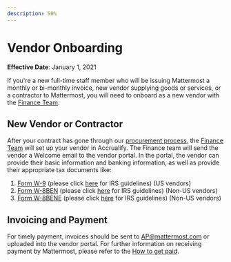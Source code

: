 ```yaml
---
description: 50%
---
```


# Vendor Onboarding

**Effective Date**: January 1, 2021

If you're a new full-time staff member who will be issuing Mattermost a monthly or bi-monthly invoice, new vendor supplying goods or services, or a contractor to Mattermost, you will need to onboard as a new vendor with the [Finance Team](https://community.mattermost.com/private-core/channels/expenses).

## New Vendor or Contractor

After your contract has gone through our [procurement process](https://handbook.mattermost.com/company/how-to-guides-for-staff/how-to-purchase/how-to-procure-a-vendor-contract), the [Finance Team](https://community.mattermost.com/private-core/channels/expenses) will set up your vendor in Accrualify. The Finance team will send the vendor a Welcome email to the vendor portal. In the portal, the vendor can provide their basic information and banking information, as well as provide their appropriate tax documents like:

1. [Form W-9](https://www.irs.gov/pub/irs-pdf/fw9.pdf) \(please click [here](https://www.irs.gov/pub/irs-pdf/iw9.pdf) for IRS guidelines\) (US vendors)
2. [Form W-8BEN](https://www.irs.gov/pub/irs-pdf/fw8ben.pdf) \(please click [here](https://www.irs.gov/pub/irs-pdf/iw8ben.pdf) for IRS guidelines\) (Non-US vendors)
3. [Form W-8BENE](https://www.irs.gov/pub/irs-pdf/fw8bene.pdf) \(please click [here](https://www.irs.gov/pub/irs-pdf/iw8bene.pdf) for IRS guidelines\) (Non-US vendors)

## Invoicing and Payment

For timely payment, invoices should be sent to [AP@mattermost.com](mailto:AP@mattermost.com) or uploaded into the vendor portal. For further information on receiving payment by Mattermost, please refer to the [How to get paid](https://handbook.mattermost.com/company/how-to-guides-for-staff/how-to-get-paid).
